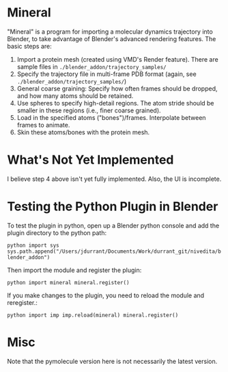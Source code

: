 Mineral 
=======

"Mineral" is a program for importing a molecular dynamics trajectory into
Blender, to take advantage of Blender's advanced rendering features. The basic
steps are:

1. Import a protein mesh (created using VMD's Render feature). There are
   sample files in `./blender_addon/trajectory_samples/`
2. Specify the trajectory file in multi-frame PDB format (again, see
   `./blender_addon/trajectory_samples/`)
3. General coarse graining: Specify how often frames should be dropped, and
   how many atoms should be retained.
4. Use spheres to specify high-detail regions. The atom stride should be
   smaller in these regions (i.e., finer coarse grained).
5. Load in the specified atoms ("bones")/frames. Interpolate between frames to
   animate.
6. Skin these atoms/bones with the protein mesh.

What's Not Yet Implemented
==========================

I believe step 4 above isn't yet fully implemented. Also, the UI is
incomplete.

Testing the Python Plugin in Blender
====================================
To test the plugin in python, open up a Blender python console and add the
plugin directory to the python path:

`python
import sys
sys.path.append("/Users/jdurrant/Documents/Work/durrant_git/nivedita/blender_addon")
`

Then import the module and register the plugin:

`python
import mineral
mineral.register()
`

If you make changes to the plugin, you need to reload the module and
reregister.:

``python
import imp
imp.reload(mineral)
mineral.register()
``

Misc
====

Note that the pymolecule version here is not necessarily the latest version.


